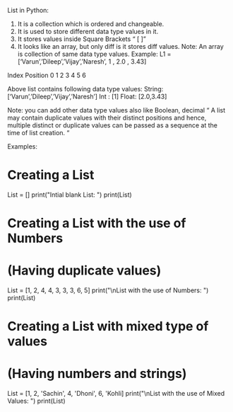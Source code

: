 List in Python:
1)	It is a collection which is ordered and changeable.
2)	It is used to store different data type values in it.
3)	It stores values inside Square Brackets “ [ ]”
4)	It looks like an array, but only diff is it stores diff values.
Note: An array is collection of same data type values.
Example:
                 L1  = [‘Varun’,’Dileep’,’Vijay’,’Naresh’, 1 , 2.0 , 3.43] 

Index Position       0           1           2           3             4       5        6

Above list contains following data type values:
String: [‘Varun’,’Dileep’,’Vijay’,’Naresh’]
    Int : [1]
 Float: [2.0,3.43]

Note: you can add other data type values also like Boolean, decimal
“ A list may contain duplicate values with their distinct positions and hence, multiple distinct or duplicate values can be passed as a sequence at the time of list creation. “

Examples:
# Creating a List 
List = [] 
print("Intial blank List: ") 
print(List) 
# Creating a List with  the use of Numbers 
# (Having duplicate values) 
List = [1, 2, 4, 4, 3, 3, 3, 6, 5] 
print("\nList with the use of Numbers: ")  
print(List) 

# Creating a List with  mixed type of values 
# (Having numbers and strings) 
List = [1, 2, 'Sachin', 4, 'Dhoni', 6, 'Kohli] 
print("\nList with the use of Mixed Values: ") 
print(List)
